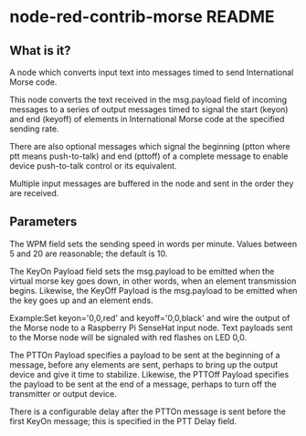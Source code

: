 # node-red-contrib-morse README

## What is it?

A node which converts input text into messages timed to send International Morse code.

This node converts the text received in the msg.payload field of incoming messages to a series of output messages timed to signal the start (keyon) and end (keyoff) of elements in International Morse code at the specified sending rate.  

There are also optional messages which signal the beginning (ptton where ptt means push-to-talk) and end (pttoff) of a complete message to enable device push-to-talk control or its equivalent.

Multiple input messages are buffered in the node and sent in the order they are received.

## Parameters

The WPM field sets the sending speed in words per minute.  Values between 5 and 20 are reasonable; the default is 10.

The KeyOn Payload field sets the msg.payload to be emitted when the virtual morse key goes down, in other words, when an element transmission begins.  Likewise, the KeyOff Payload is the msg.payload to be emitted when the key goes up and an element ends.

Example:Set keyon='0,0,red' and keyoff='0,0,black' and wire the output of the Morse node to a Raspberry Pi SenseHat input node.  Text payloads sent to the Morse node will be signaled with red flashes on LED 0,0.

The PTTOn Payload specifies a payload to be sent at the beginning of a message, before any elements are sent, perhaps to bring up the output device and give it time to stabilize.  Likewise, the PTTOff Payload specifies the payload to be sent at the end of a message, perhaps to turn off the transmitter or output device.

There is a configurable delay after the PTTOn message is sent before the first KeyOn message; this is specified in the PTT Delay field.
